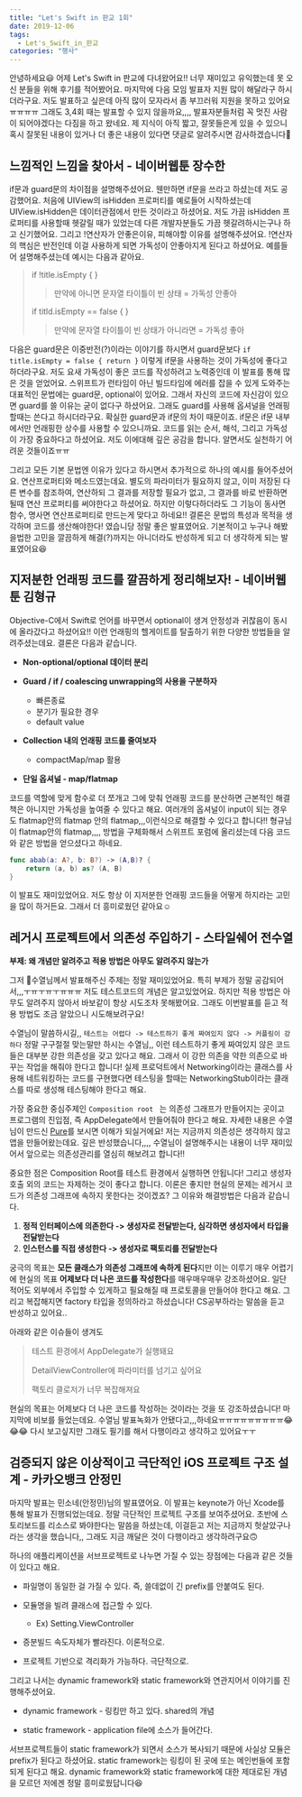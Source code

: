 ```yaml
---
title: "Let's Swift in 판교 1회"
date: 2019-12-06
tags:
  - Let's_Swift_in_판교
categories: "행사"
---
```


안녕하세요😃 어제 Let's Swift in 판교에 다녀왔어요!! 너무 재미있고 유익했는데 못 오신 분들을 위해 후기를 적어봤어요. 마지막에 다음 모임 발표자 지원 많이 해달라구 하시더라구요. 저도 발표하고 싶은데 아직 많이 모자라서 좀 부끄러워 지원을 못하고 있어요ㅠㅠㅠㅠ 그래도 3,4회 때는 발표할 수 있지 않을까요,,,, 발표자분들처럼 꼭 멋진 사람이 되어야겠다는 다짐을 하고 왔네요. 제 지식이 아직 짧고, 잘못들은게 있을 수 있으니 혹시 잘못된 내용이 있거나 더 좋은 내용이 있다면 댓글로 알려주시면 감사하겠습니다🤗



## 느낌적인 느낌을 찾아서 - 네이버웹툰 장수한

if문과 guard문의 차이점을 설명해주셨어요. 웬만하면 if문을 쓰라고 하셨는데 저도 공감했어요. 처음에 UIView의 isHidden 프로퍼티를 예로들어 시작하셨는데 UIView.isHidden은 데이터관점에서 만든 것이라고 하셨어요. 저도 가끔 isHidden 프로퍼티를 사용할때 헷갈릴 때가 있었는데 다른 개발자분들도 가끔 헷갈려하시는구나 하고 신기했어요. 그리고 !연산자가 안좋은이유, 피해야할 이유를 설명해주셨어요. !연산자의 핵심은 반전인데 이걸 사용하게 되면 가독성이 안좋아지게 된다고 하셨어요. 예를들어 설명해주셨는데 예시는 다음과 같아요.

> if !title.isEmpty { }
>
> > 만약에 아니면 문자열 타이틀이 빈 상태 =  가독성 안좋아
>
>  if titld.isEmpty == false { }
>
> > 만약에 문자열 타이틀이 빈 상태가 아니라면 = 가독성 좋아

다음은 guard문은 이중반전(?)이라는 이야기를 하시면서 guard문보다 `if title.isEmpty = false { return }` 이렇게 if문을 사용하는 것이 가독성에 좋다고 하더라구요. 저도 요새 가독성이 좋은 코드를 작성하려고 노력중인데 이 발표를 통해 많은 것을 얻었어요. 스위프트가 런타임이 아닌 빌드타임에 에러를 잡을 수 있게 도와주는 대표적인 문법에는 guard문, optional이 있어요. 그래서 자신의 코드에 자신감이 있으면 guard를 쓸 이유는 굳이 없다구 하셨어요. 그래도 guard를 사용해 옵셔널을 언래핑할때는 쓴다고 하시더라구요. 확실한 guard문과 if문의 차이 때문이죠. if문은 if문 내부에서만 언래핑한 상수를 사용할 수 있으니까요. 코드를 읽는 순서, 해석, 그리고 가독성이 가장 중요하다고 하셨어요. 저도 이에대해 깊은 공감을 합니다. 알면서도 실천하기 어려운 것들이죠ㅠㅠ 

그리고 모든 기본 문법엔 이유가 있다고 하시면서 추가적으로 하나의 예시를 들어주셨어요. 연산프로퍼티와 메소드였는데요. 별도의 파라미터가 필요하지 않고, 이미 저장된 다른 변수를 참조하여, 연산하되 그 결과를 저장할 필요가 없고, 그 결과를 바로 반환하면 될때 연산 프로퍼티를 써야한다고 하셨어요. 하지만 이렇다하더라도 그 기능이 동사면 함수, 명사면 연산프로퍼티로 만드는게 맞다고 하네요!! 결론은 문법의 특성과 목적을 생각하며 코드를 생산해야한다! 였습니당 정말 좋은 발표였어요. 기본적이고 누구나 해봤을법한 고민을 깔끔하게 해결(?)까지는 아니더라도 반성하게 되고 더 생각하게 되는 발표였어요😆



## 지저분한 언래핑 코드를 깔끔하게 정리해보자! - 네이버웹툰 김형규

Objective-C에서 Swift로 언어를 바꾸면서 optional이 생겨 안정성과 귀찮음이 동시에 올라갔다고 하셨어요!! 이런 언래핑의 헬게이트를 탈출하기 위한 다양한 방법들을 알려주셨는데요. 결론은 다음과 같습니다.

- **Non-optional/optional 데이터 분리**

- **Guard / if / coalescing unwrapping의 사용을 구분하자**
  - 빠른종료
  - 분기가 필요한 경우
  - default value

- **Collection 내의 언래핑 코드를 줄여보자**
  - compactMap/map 활용

- **단일 옵셔널 - map/flatmap**

코드를 역할에 맞게 함수로 더 쪼개고 그에 맞춰 언래핑 코드를 분산하면 근본적인 해결책은 아니지만 가독성을 높여줄 수 있다고 해요. 여러개의 옵셔널이 input이 되는 경우도 flatmap안의 flatmap 안의 flatmap,,,이런식으로 해결할 수 있다고 합니다!! 형규님이 flatmap안의 flatmap,,,, 방법을 구체화해서 스위프트 포럼에 올리셨는데 다음 코드와 같은 방법을 얻으셨다고 하네요.

```swift
func abab(a: A?, b: B?) -> (A,B)? {
	return (a, b) as? (A, B)
}
```

이 발표도 재미있었어요. 저도 항상 이 지저분한 언래핑 코드들을 어떻게 하지라는 고민을 많이 하거든요. 그래서 더 흥미로웠던 같아요☺️



## 레거시 프로젝트에서 의존성 주입하기 - 스타일쉐어 전수열

**부제: 왜 개념만 알려주고 적용 방법은 아무도 알려주지 않는가**

그저 🔆수열님께서 발표해주신 주제는 정말 재미있었어요. 특히 부제가 정말 공감되어서,,,ㅜㅠㅜㅠㅜㅠㅠㅠ 저도 테스트코드의 개념은 알고있었어요. 하지만 적용 방법은 아무도 알려주지 않아서 바보같이 항상 시도조차 못해봤어요. 그래도 이번발표를 듣고 적용 방법도 조금 알았으니 시도해보려구요! 

수열님이 말씀하시길,, `테스트는 어렵다 -> 테스트하기 좋게 짜여있지 않다 -> 커플링이 강하다`  정말 구구절절 맞는말만 하시는 수열님,, 이런 테스트하기 좋게 짜여있지 않은 코드들은 대부분 강한 의존성을 갖고 있다고 해요. 그래서 이 강한 의존을 약한 의존으로 바꾸는 작업을 해줘야 한다고 합니다! 실제 프로덕트에서 Networking이라는 클래스를 사용해 네트워킹하는 코드를 구현했다면 테스팅을 할때는 NetworkingStub이라는 클래스를 따로 생성해 테스팅해야 한다고 해요. 

가장 중요한 중심주제인 `Composition root ` 는 의존성 그래프가 만들어지는 곳이고 프로그램의 진입점, 즉 AppDelegate에서 만들어줘야 한다고 해요. 자세한 내용은 수열님이 만드신 [Pure](https://github.com/devxoul/Pure)를 보시면 이해가 되실거에요! 저는 지금까지 의존성은 생각하지 않고 앱을 만들어왔는데요. 깊은 반성했습니다,,,, 수열님이 설명해주시는 내용이 너무 재미있어서 앞으로는 의존성관리를 열심히 해보려고 합니다!! 

중요한 점은 Composition Root를 테스트 환경에서 실행하면 안됩니다! 그리고 생성자 호출 외의 코드는 자제하는 것이 좋다고 합니다. 이론은 좋지만 현실의 문제는 레거시 코드가 의존성 그래프에 속하지 못한다는 것이겠죠? 그 이유와 해결방법은 다음과 같습니다.

1. **정적 인터페이스에 의존한다 -> 생성자로 전달받는다, 심각하면 생성자에서 타입을 전달받는다**
2. **인스턴스를 직접 생성한다 -> 생성자로 팩토리를 전달받는다**

궁극의 목표는 **모든 클래스가 의존성 그래프에 속하게 된다**지만 이는 이루기 매우 어렵기에 현실의 목표 **어제보다 더 나은 코드를 작성한다**를 매우매우매우 강조하셨어요. 일단 적어도 외부에서 주입할 수 있게하고 필요해질 때 프로토콜을 만들어야 한다고 해요. 그리고 복잡해지면 factory 타입을 정의하라고 하셨습니다! CS공부하라는 말씀을 듣고 반성하고 있어요..

아래와 같은 이슈들이 생겨도

> 테스트 환경에서 AppDelegate가 실행돼요
>
> DetailViewController에 파라미터를 넘기고 싶어요
>
> 팩토리 클로저가 너무 복잡해져요

현실의 목표는 어제보다 더 나은 코드를 작성하는 것이라는 것을 또 강조하셨습니다! 마지막에 비보를 들었는데요. 수열님 발표녹화가 안됐다고,,,하네요ㅠㅠㅠㅠㅠㅠㅠㅠㅠ😂😂😂 다시 보고싶지만 그래도 필기를 해서 다행이라고 생각하고 있어요ㅜㅜ



## 검증되지 않은 이상적이고 극단적인 iOS 프로젝트 구조 설계 - 카카오뱅크 안정민

마지막 발표는 민소네(안정민)님의 발표였어요. 이 발표는 keynote가 아닌 Xcode를 통해 발표가 진행되었는데요. 정말 극단적인 프로젝트 구조를 보여주셨어요. 초반에 스토리보드를 리소스로 봐야한다는 말씀을 하셨는데, 이걸듣고 저는 지금까지 헛살았구나라는 생각을 했습니다,, 그래도 지금 깨달은 것이 다행이라고 생각하려구요🙃 

하나의 애플리케이션을 서브프로젝트로 나누면 가질 수 있는 장점에는 다음과 같은 것들이 있다고 해요.

- 파일명이 동일한 걸 가질 수 있다. 즉, 쓸데없이 긴 prefix를 안붙여도 된다.

- 모듈명을 빌려 클래스에 접근할 수 있다.
  - Ex) Setting.ViewController

- 증분빌드 속도자체가 빨라진다. 이론적으로.

- 프로젝트 기반으로 격리화가 가능하다. 극단적으로.

그리고 나서는 dynamic framework와 static framework와 연관지어서 이야기를 진행해주셨어요.

- dynamic framework - 링킹만 하고 있다. shared의 개념

- static framework - application file에 소스가 들어간다.

서브프로젝트들이 static framework가 되면서 소스가 복사되기 때문에 사실상 모듈은 prefix가 된다고 하셨어요. static framework는 링킹이 된 곳에 또는 메인번들에 포함되게 된다고 해요. dynamic framework와 static framework에 대한 제대로된 개념을 모르던 저에겐 정말 흥미로웠답니다😆
